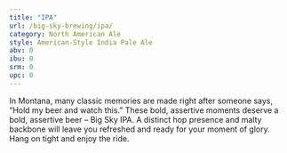 ```yaml
---
title: "IPA"
url: /big-sky-brewing/ipa/
category: North American Ale
style: American-Style India Pale Ale
abv: 0
ibu: 0
srm: 0
upc: 0
---
```

In Montana, many classic memories are made right after someone says, “Hold my beer and watch this.” These bold, assertive moments deserve a bold, assertive beer – Big Sky IPA. A distinct hop presence and malty backbone will leave you refreshed and ready for your moment of glory. Hang on tight and enjoy the ride.
